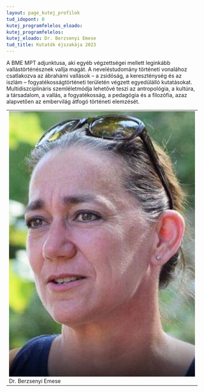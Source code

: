 ```yaml
---
layout: page_kutej_profilok
tud_idopont: 0
kutej_programfelelos_eloado: 
kutej_programfelelos: 
kutej_eloado: Dr. Berzsenyi Emese
tud_title: Kutatók éjszakája 2023
---
```

A BME MPT adjunktusa, aki egyéb végzettségei mellett leginkább vallástörténésznek vallja magát. A neveléstudomány történeti vonalához csatlakozva az ábrahámi vallások – a zsidóság, a kereszténység és az iszlám – fogyatékosságtörténeti területén végzett egyedülálló kutatásokat. 
Multidiszciplináris szemléletmódja lehetővé teszi az antropológia, a kultúra, a társadalom, a vallás, a fogyatékosság, a pedagógia és a filozófia, azaz alapvetően az embervilág átfogó történeti elemzését.

 <table class="picture">
<tr>
<td>

<div class="gallery">
    <img src="images/Berzsenyi_Emese.jpeg" max-width="250" max-height="200">
  <div class="desc">Dr. Berzsenyi Emese</div>
</div>

</td>
</tr>
</table>
